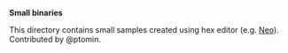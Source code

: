 **Small binaries**

This directory contains small samples created using hex editor
(e.g. [Neo](https://www.hhdsoftware.com/free-hex-editor)). Contributed by @ptomin.


